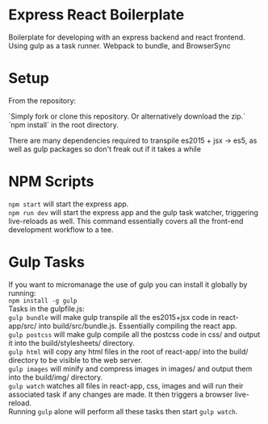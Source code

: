 # Express React Boilerplate

Boilerplate for developing with an express backend and react frontend. Using gulp as a task runner. Webpack to bundle, and BrowserSync

# Setup

<p>From the repository: </p>
`Simply fork or clone this repository. Or alternatively download the zip.` <br>
`npm install` in the root directory.
<p>There are many dependencies required to transpile es2015 + jsx -> es5, as well as gulp packages so don't freak out if it takes a while</p>

# NPM Scripts
`npm start` will start the express app. <br>
`npm run dev` will start the express app and the gulp task watcher, triggering live-reloads as well. This command essentially covers all the front-end development workflow to a tee.

# Gulp Tasks

If you want to micromanage the use of gulp you can install it globally by running: <br>
`npm install -g gulp` <br>
Tasks in the gulpfile.js: <br>
`gulp bundle` will make gulp transpile all the es2015+jsx code in react-app/src/ into build/src/bundle.js. Essentially compiling the react app. <br>
`gulp postcss` will make gulp compile all the postcss code in css/ and output it into the build/stylesheets/ directory. <br>
`gulp html` will copy any html files in the root of react-app/ into the build/ directory to be visible to the web server. <br>
`gulp images` will minify and compress images in images/ and output them into the build/img/ directory. <br>
`gulp watch` watches all files in react-app, css, images and will run their associated task if any changes are made. It then triggers a browser live-reload. <br>
Running `gulp` alone will perform all these tasks then start `gulp watch`.

